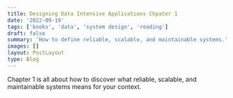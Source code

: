 ```yaml
---
title: Designing Data Intensive Applications Chpater 1
date: '2022-09-19'
tags: ['books', 'data', 'system design', 'reading']
draft: false
summary: 'How to define reliable, scalable, and maintainable systems.'
images: []
layout: PostLayout
type: Blog
---
```


Chapter 1 is all about how to discover what reliable, scalable, and maintainable systems means for your context. 